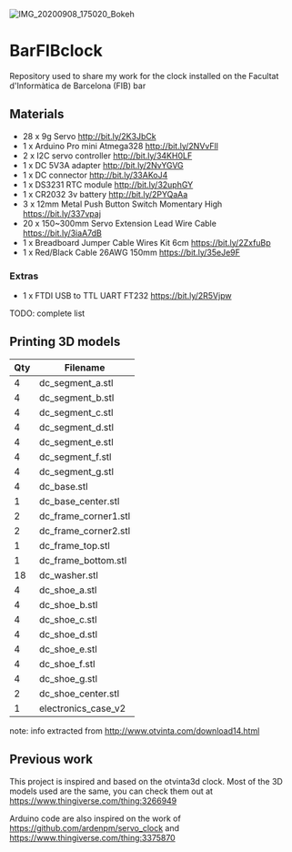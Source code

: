 ![IMG_20200908_175020_Bokeh](https://user-images.githubusercontent.com/4519667/92978429-fff57b00-f48f-11ea-8e35-1595713e20d5.jpg)

# BarFIBclock
Repository used to share my work for the clock installed on the Facultat d'Informàtica de Barcelona (FIB) bar

## Materials
 - 28 x 9g Servo http://bit.ly/2K3JbCk
 - 1 x Arduino Pro mini Atmega328 http://bit.ly/2NVvFll
 - 2 x I2C servo controller http://bit.ly/34KH0LF
 - 1 x DC 5V3A adapter http://bit.ly/2NvYGVG
 - 1 x DC connector http://bit.ly/33AKoJ4
 - 1 x DS3231 RTC module http://bit.ly/32uphGY
 - 1 x CR2032 3v battery http://bit.ly/2PYQaAa
 - 3 x 12mm Metal Push Button Switch Momentary High https://bit.ly/337vpaj
 - 20 x 150~300mm Servo Extension Lead Wire Cable https://bit.ly/3iaA7dB
 - 1 x Breadboard Jumper Cable Wires Kit 6cm https://bit.ly/2ZxfuBp
 - 1 x Red/Black Cable 26AWG 150mm  https://bit.ly/35eJe9F
 
### Extras
 - 1 x FTDI USB to TTL UART FT232 https://bit.ly/2R5Vjpw

TODO: complete list

## Printing 3D models
| Qty | Filename             |
| --- | -------------------- |
| 4   | dc_segment_a.stl     |
| 4   | dc_segment_b.stl     |
| 4   | dc_segment_c.stl     |
| 4   | dc_segment_d.stl     |
| 4   | dc_segment_e.stl     |
| 4   | dc_segment_f.stl     |
| 4   | dc_segment_g.stl     |
| 4   | dc_base.stl          |
| 1   | dc_base_center.stl   |
| 2   | dc_frame_corner1.stl |
| 2   | dc_frame_corner2.stl |
| 1   | dc_frame_top.stl     |
| 1   | dc_frame_bottom.stl  |
| 18  | dc_washer.stl        |
| 4   | dc_shoe_a.stl        |
| 4   | dc_shoe_b.stl        |
| 4   | dc_shoe_c.stl        |
| 4   | dc_shoe_d.stl        |
| 4   | dc_shoe_e.stl        |
| 4   | dc_shoe_f.stl        |
| 4   | dc_shoe_g.stl        |
| 2   | dc_shoe_center.stl   |
| 1   | electronics_case_v2  |

note: info extracted from http://www.otvinta.com/download14.html

## Previous work
This project is inspired and based on the otvinta3d clock.
Most of the 3D models used are the same, you can check them out at
https://www.thingiverse.com/thing:3266949

Arduino code are also inspired on the work of https://github.com/ardenpm/servo_clock and https://www.thingiverse.com/thing:3375870

